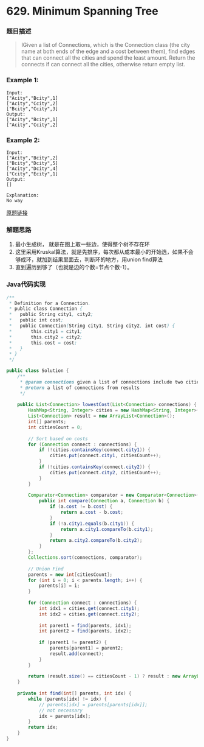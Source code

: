 # 629. Minimum Spanning Tree

### 题目描述

>IGiven a list of Connections, which is the Connection class (the city name at both ends of the edge and a cost between them), find edges that can connect all the cities and spend the least amount.
Return the connects if can connect all the cities, otherwise return empty list.

### Example 1:

    Input:
    ["Acity","Bcity",1]
    ["Acity","Ccity",2]
    ["Bcity","Ccity",3]
    Output:
    ["Acity","Bcity",1]
    ["Acity","Ccity",2]

### Example 2:
    Input:
    ["Acity","Bcity",2]
    ["Bcity","Dcity",5]
    ["Acity","Dcity",4]
    ["Ccity","Ecity",1]
    Output:
    []

    Explanation:
    No way


[原题链接](https://www.lintcode.com/problem/minimum-spanning-tree/description)



### 解题思路
1. 最小生成树， 就是在图上取一些边，使得整个树不存在环
2. 这里采用Kruskal算法，就是先排序，每次都从成本最小的开始选，如果不会够成环，就加到结果里面去，判断环的地方，用union find算法
3. 直到遍历到够了（也就是边的个数=节点个数-1）。



### Java代码实现

``` java
/**
 * Definition for a Connection.
 * public class Connection {
 *   public String city1, city2;
 *   public int cost;
 *   public Connection(String city1, String city2, int cost) {
 *       this.city1 = city1;
 *       this.city2 = city2;
 *       this.cost = cost;
 *   }
 * }
 */

public class Solution {
    /**
     * @param connections given a list of connections include two cities and cost
     * @return a list of connections from results
     */
    
    public List<Connection> lowestCost(List<Connection> connections) {
        HashMap<String, Integer> cities = new HashMap<String, Integer>();
        List<Connection> result = new ArrayList<Connection>();
        int[] parents;
        int citiesCount = 0;
        
        // Sort based on costs
        for (Connection connect : connections) {
            if (!cities.containsKey(connect.city1)) {
                cities.put(connect.city1, citiesCount++);
            }
            if (!cities.containsKey(connect.city2)) {
                cities.put(connect.city2, citiesCount++);
            }
        }
        
        Comparator<Connection> comparator = new Comparator<Connection>() {
            public int compare(Connection a, Connection b) {
                if (a.cost != b.cost) {
                    return a.cost - b.cost;
                }
                if (!a.city1.equals(b.city1)) {
                    return a.city1.compareTo(b.city1);
                }
                return a.city2.compareTo(b.city2);
            }
        };
        Collections.sort(connections, comparator);
        
        // Union Find
        parents = new int[citiesCount];
        for (int i = 0; i < parents.length; i++) {
            parents[i] = i;
        }
        
        for (Connection connect : connections) {
            int idx1 = cities.get(connect.city1);
            int idx2 = cities.get(connect.city2);
            
            int parent1 = find(parents, idx1);
            int parent2 = find(parents, idx2);
            
            if (parent1 != parent2) {
                parents[parent1] = parent2;
                result.add(connect);
            }
        }
        
        return (result.size() == citiesCount - 1) ? result : new ArrayList<Connection>();
    }
    
    private int find(int[] parents, int idx) {
        while (parents[idx] != idx) {
            // parents[idx] = parents[parents[idx]];
            // not necessary
            idx = parents[idx];
        }
        return idx;
    }
}
```